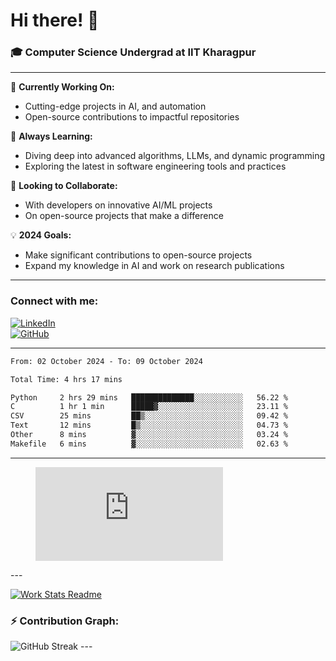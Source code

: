 # Hi there! 👋

### 🎓 Computer Science Undergrad at IIT Kharagpur

---

🔭 **Currently Working On:**  
- Cutting-edge projects in AI, and automation  
- Open-source contributions to impactful repositories

🌱 **Always Learning:**  
- Diving deep into advanced algorithms, LLMs, and dynamic programming  
- Exploring the latest in software engineering tools and practices

👯 **Looking to Collaborate:**  
- With developers on innovative AI/ML projects  
- On open-source projects that make a difference

💡 **2024 Goals:**  
- Make significant contributions to open-source projects  
- Expand my knowledge in AI and work on research publications 

---

### Connect with me:

[![LinkedIn](https://img.shields.io/badge/LinkedIn-0077B5?style=for-the-badge&logo=linkedin&logoColor=white)](https://www.linkedin.com/in/sesidadi)  
[![GitHub](https://img.shields.io/badge/GitHub-181717?style=for-the-badge&logo=github&logoColor=white)](https://github.com/sesiii)

---
<!--START_SECTION:waka-->

```txt
From: 02 October 2024 - To: 09 October 2024

Total Time: 4 hrs 17 mins

Python     2 hrs 29 mins   ██████████████░░░░░░░░░░░   56.22 %
C          1 hr 1 min      █████▓░░░░░░░░░░░░░░░░░░░   23.11 %
CSV        25 mins         ██▒░░░░░░░░░░░░░░░░░░░░░░   09.42 %
Text       12 mins         █▒░░░░░░░░░░░░░░░░░░░░░░░   04.73 %
Other      8 mins          ▓░░░░░░░░░░░░░░░░░░░░░░░░   03.24 %
Makefile   6 mins          ▓░░░░░░░░░░░░░░░░░░░░░░░░   02.63 %
```

<!--END_SECTION:waka-->
---
<figure><embed src="https://wakatime.com/share/@81d5e6c4-c575-43e6-9a9e-85ed25517f53/42cf003a-18dd-42ef-bded-df01146821f2.svg"></embed></figure>
---

[![Work Stats Readme](https://github.com/sesiii/sesiii/actions/workflows/main.yml/badge.svg)](https://github.com/sesiii/sesiii/actions/workflows/main.yml)

### ⚡ Contribution Graph:

<img src="https://streak-stats.demolab.com/?user=sesiii&theme=radical" alt="GitHub Streak" />
---


